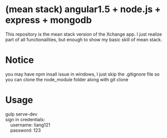 # (mean stack) angular1.5 + node.js + express + mongodb
This repository is the mean stack version of the Xchange app. I just realize part of all functionalities, but enough to show my basic skill of mean stack.
# Notice
you may have npm insall issue in windows, I just skip the .gitignore file so you can clone the node_module folder along with git clone
# Usage
gulp serve-dev<br>
sign in credentials:<br>
&nbsp;&nbsp;&nbsp;&nbsp;username: liang121<br>
&nbsp;&nbsp;&nbsp;&nbsp;password: 123
